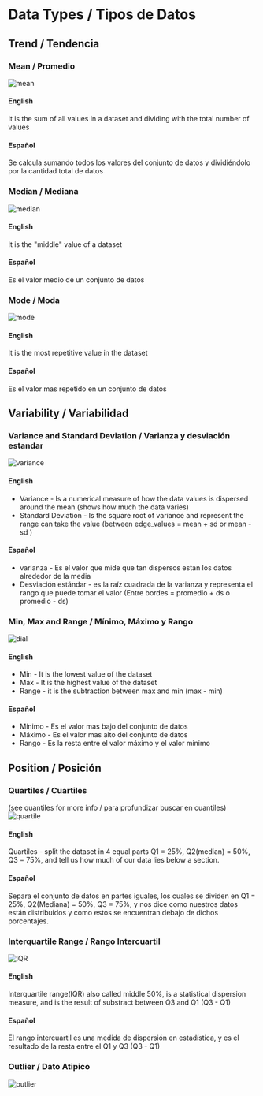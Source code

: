 # Data Types / Tipos de Datos

## Trend / Tendencia
### Mean / Promedio
![mean](https://pharmafactz.com/wp-content/uploads/2017/11/p2.png)
#### English
It is the sum of all values in a dataset and dividing with the total number of values 
#### Español
Se calcula sumando todos los valores del conjunto de datos y dividiéndolo por la cantidad total de datos

### Median / Mediana
![median](https://upload.wikimedia.org/wikipedia/commons/thumb/c/cf/Finding_the_median.png/1200px-Finding_the_median.png)
#### English
It is the "middle" value of a dataset
#### Español
Es el valor medio de un conjunto de datos

### Mode / Moda
![mode](https://www.wikihow.com/images/thumb/2/29/Find-Mean%2C-Median%2C-and-Mode-Step-7-Version-2.jpg/aid1660401-v4-728px-Find-Mean%2C-Median%2C-and-Mode-Step-7-Version-2.jpg)
#### English
It is the most repetitive value in the dataset
#### Español
Es el valor mas repetido en un conjunto de datos 

## Variability / Variabilidad
### Variance and Standard Deviation / Varianza y desviación estandar
![variance](http://statisticslectures.com/images/samplevarstd.gif)
#### English
- Variance - Is a numerical measure of how the data values is dispersed around the mean (shows how much the data varies)
- Standard Deviation - Is the square root of variance and represent the range can take the value (between edge_values = mean + sd or mean - sd )
#### Español
- varianza - Es el valor que mide que tan dispersos estan los datos alrededor de la media
- Desviación estándar - es la raíz cuadrada de la varianza y representa el rango que puede tomar el valor (Entre bordes = promedio + ds o promedio - ds)

### Min, Max and Range / Mínimo, Máximo y Rango
![dial](https://www.first5000.com.au/wp-content/uploads/2017/10/Dial-up-your-courage-4-1024x683-610x400.png)
#### English
- Min - It is the lowest value of the dataset
- Max - It is the highest value of the dataset
- Range - it is the subtraction between max and min (max - min)
#### Español
- Mínimo - Es el valor mas bajo del conjunto de datos
- Máximo - Es el valor mas alto del conjunto de datos
- Rango - Es la resta entre el valor máximo y el valor minimo

## Position / Posición 
### Quartiles / Cuartiles
(see quantiles for more info / para profundizar buscar en cuantiles)
![quartile](https://i.stack.imgur.com/L4GEM.png)
#### English
Quartiles - split the dataset in 4 equal parts Q1 = 25%, Q2(median) = 50%, Q3 = 75%, and tell us how much of our data lies below a section. 
#### Español
Separa el conjunto de datos en partes iguales, los cuales se dividen en Q1 = 25%, Q2(Mediana) = 50%, Q3 = 75%, y nos dice como nuestros datos están distribuidos y como estos se encuentran debajo de dichos porcentajes. 
### Interquartile Range / Rango Intercuartil
![IQR](https://i2.wp.com/makemeanalyst.com/wp-content/uploads/2017/05/IQR-1.png?resize=431%2C460)
#### English
Interquartile range(IQR) also called middle 50%, is a statistical dispersion measure, and is the result of substract between Q3 and Q1 (Q3 - Q1)
#### Español
El rango intercuartil es una medida de dispersión en estadística, y es el resultado de la resta entre el Q1 y Q3 (Q3 - Q1)
### Outlier / Dato Atipico
![outlier](https://baldscientist.files.wordpress.com/2013/02/outliers1.jpg)





